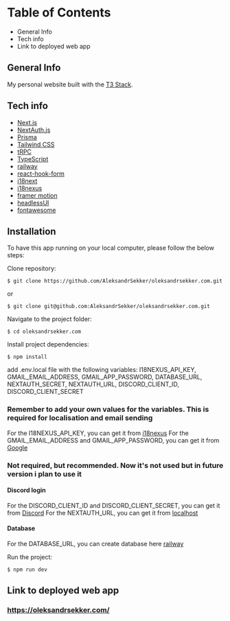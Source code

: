 # Table of Contents
- General Info
- Tech info
- Link to deployed web app

## General Info
My personal website built with the [T3 Stack](https://create.t3.gg/).

## Tech info
- [Next.js](https://nextjs.org)
- [NextAuth.js](https://next-auth.js.org)
- [Prisma](https://prisma.io)
- [Tailwind CSS](https://tailwindcss.com)
- [tRPC](https://trpc.io)
- [TypeScript](https://www.typescriptlang.org)
- [railway](https://railway.app)
- [react-hook-form](https://react-hook-form.com)
- [i18next](https://www.i18next.com)
- [i18nexus](https://i18nexus.com)
- [framer motion](https://www.framer.com/motion/)
- [headlessUI](https://headlessui.dev)
- [fontawesome](https://fontawesome.com)

## <a name="installation"></a>Installation
To have this app running on your local computer, please follow the below steps:

Clone repository:
```
$ git clone https://github.com/AleksandrSekker/oleksandrsekker.com.git
```
or
```
$ git clone git@github.com:AleksandrSekker/oleksandrsekker.com.git
```
Navigate to the project folder:
```
$ cd oleksandrsekker.com
```
Install project dependencies:
```
$ npm install
```
add .env.local file with the following variables: I18NEXUS_API_KEY, GMAIL_EMAIL_ADDRESS, GMAIL_APP_PASSWORD, DATABASE_URL, NEXTAUTH_SECRET, NEXTAUTH_URL, DISCORD_CLIENT_ID, DISCORD_CLIENT_SECRET
### Remember to add your own values for the variables. This is required for localisation and email sending
For the I18NEXUS_API_KEY, you can get it from [i18nexus](https://i18nexus.com)
For the GMAIL_EMAIL_ADDRESS and GMAIL_APP_PASSWORD, you can get it from [Google](https://myaccount.google.com/apppasswords)

### Not required, but recommended. Now it's not used but in future version i plan to use it
#### Discord login
For the DISCORD_CLIENT_ID and DISCORD_CLIENT_SECRET, you can get it from [Discord](https://discord.com/developers/applications)
For the NEXTAUTH_URL, you can get it from [localhost](http://localhost:3000)
#### Database
For the DATABASE_URL, you can create database here [railway](https://railway.app)


Run the project:
```
$ npm run dev 
```
## Link to deployed web app

### https://oleksandrsekker.com/

